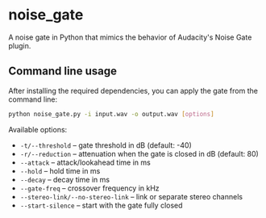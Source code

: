 # noise_gate
A noise gate in Python that mimics the behavior of Audacity's Noise Gate plugin.

## Command line usage

After installing the required dependencies, you can apply the gate from the
command line:

```bash
python noise_gate.py -i input.wav -o output.wav [options]
```

Available options:

* `-t/--threshold` – gate threshold in dB (default: -40)
* `-r/--reduction` – attenuation when the gate is closed in dB (default: 80)
* `--attack` – attack/lookahead time in ms
* `--hold` – hold time in ms
* `--decay` – decay time in ms
* `--gate-freq` – crossover frequency in kHz
* `--stereo-link/--no-stereo-link` – link or separate stereo channels
* `--start-silence` – start with the gate fully closed
```

